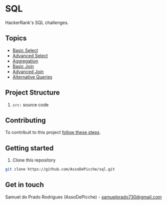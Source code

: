 # SQL

HackerRank's SQL challenges.

## Topics

- [Basic Select](src/Basic%20Select/)
- [Advanced Select](src/Advanced%20Select/)
- [Aggregation](src/Aggregation)
- [Basic Join](src/Basic%20Join/)
- [Advanced Join](src/Advanced%20Join/)
- [Alternative Queries](src/Alternative%20Queries/)

## Project Structure

1. `src:` source code

## Contributing

To contribuit to this project [follow these steps](./CONTRIBUTING).

## Getting started

1. Clone this repository

```bash
git clone https://github.com/AssoDePicche/sql.git
```

## Get in touch

Samuel do Prado Rodrigues (AssoDePicche) - samuelprado730@gmail.com
